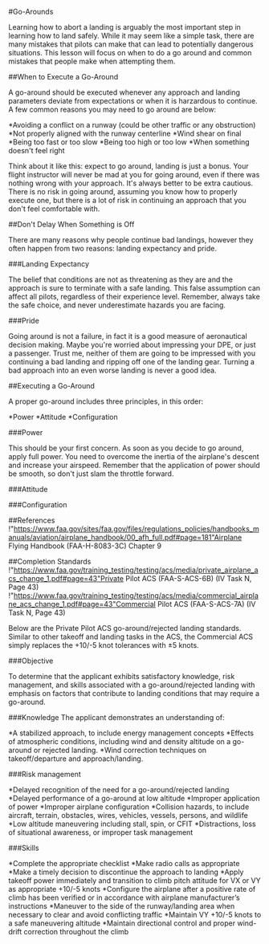 #Go-Arounds

Learning how to abort a landing is arguably the most important step in learning how to land safely. While it may seem like a simple task, there are many mistakes that pilots can make that can lead to potentially dangerous situations. This lesson will focus on when to do a go around and common mistakes that people make when attempting them.

##When to Execute a Go-Around

A go-around should be executed whenever any approach and landing parameters deviate from expectations or when it is harzardous to continue. A few common reasons you may need to go around are below:

*Avoiding a conflict on a runway (could be other traffic or any obstruction)
*Not properly aligned with the runway centerline
*Wind shear on final
*Being too fast or too slow
*Being too high or too low
*When something doesn't feel right

Think about it like this: expect to go around, landing is just a bonus. Your flight instructor will never be mad at you for going around, even if there was nothing wrong with your approach. It's always better to be extra cautious. There is no risk in going around, assuming you know how to properly execute one, but there is a lot of risk in continuing an approach that you don't feel comfortable with.

##Don't Delay When Something is Off

There are many reasons why people continue bad landings, however they often happen from two reasons: landing expectancy and pride.

###Landing Expectancy

The belief that conditions are not as threatening as they are and the approach is sure to terminate with a safe landing. This false assumption can affect all pilots, regardless of their experience level. Remember, always take the safe choice, and never underestimate hazards you are facing.

###Pride

Going around is not a failure, in fact it is a good measure of aeronautical decision making. Maybe you're worried about impressing your DPE, or just a passenger. Trust me, neither of them are going to be impressed with you continuing a bad landing and ripping off one of the landing gear. Turning a bad approach into an even worse landing is never a good idea.

##Executing a Go-Around

A proper go-around includes three principles, in this order:

*Power
*Attitude
*Configuration

###Power

This should be your first concern. As soon as you decide to go around, apply full power. You need to overcome the inertia of the airplane's descent and increase your airspeed. Remember that the application of power should be smooth, so don't just slam the throttle forward. 

###Attitude

###Configuration

##References
!"https://www.faa.gov/sites/faa.gov/files/regulations_policies/handbooks_manuals/aviation/airplane_handbook/00_afh_full.pdf#page=181"Airplane Flying Handbook (FAA-H-8083-3C) Chapter 9

##Completion Standards
!"https://www.faa.gov/training_testing/testing/acs/media/private_airplane_acs_change_1.pdf#page=43"Private Pilot ACS (FAA-S-ACS-6B) (IV Task N, Page 43)
!"https://www.faa.gov/training_testing/testing/acs/media/commercial_airplane_acs_change_1.pdf#page=43"Commercial Pilot ACS (FAA-S-ACS-7A) (IV Task N, Page 43)

Below are the Private Pilot ACS go-around/rejected landing standards. Similar to other takeoff and landing tasks in the ACS, the Commercial ACS simply replaces the +10/-5 knot tolerances with ±5 knots.

###Objective

To determine that the applicant exhibits satisfactory knowledge, risk management, and skills associated with a go-around/rejected landing with emphasis on factors that contribute to landing conditions that may require a go-around.

###Knowledge
The applicant demonstrates an understanding of:

*A stabilized approach, to include energy management concepts
*Effects of atmospheric conditions, including wind and density altitude on a go-around or rejected landing.
*Wind correction techniques on takeoff/departure and approach/landing.

###Risk management

*Delayed recognition of the need for a go-around/rejected landing
*Delayed performance of a go-around at low altitude
*Improper application of power
*Improper airplane configuration
*Collision hazards, to include aircraft, terrain, obstacles, wires, vehicles, vessels, persons, and wildlife
*Low altitude maneuvering including stall, spin, or CFIT
*Distractions, loss of situational awareness, or improper task management

###Skills

*Complete the appropriate checklist
*Make radio calls as appropriate
*Make a timely decision to discontinue the approach to landing
*Apply takeoff power immediately and transition to climb pitch attitude for VX or VY as appropriate +10/-5 knots
*Configure the airplane after a positive rate of climb has been verified or in accordance with airplane manufacturer’s instructions
*Maneuver to the side of the runway/landing area when necessary to clear and avoid conflicting traffic
*Maintain VY +10/-5 knots to a safe maneuvering altitude
*Maintain directional control and proper wind-drift correction throughout the climb

